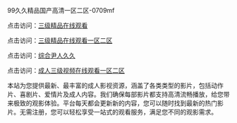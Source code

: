 99久久精品国产高清一区二区-0709mf

点击访问：<a href="https://heiliaoxqkkct.pages.dev">三级精品在线观看</a>

点击访问：<a href="https://heiliaoxwd5i8.pages.dev">三级精品在线观看一区二区</a>

点击访问：<a href="https://heiliaowt0d7p.pages.dev">综合尹人久久</a>

点击访问：<a href="https://heiliaoga6s9v.pages.dev">成人三级视频在线观看一区二区</a>

本站为您提供最新、最丰富的成人影视资源，涵盖了各类类型的影片，包括动作片、喜剧片、爱情片及成人内容。我们确保每部影片都支持高清流畅播放，给您带来极致的观影体验。平台每天都会更新新的内容，您可以随时找到最新的热门影片。无需注册，您可以轻松享受一站式的观看服务，满足您不同的观影需求。

<span style="display:none;">[Canonical link](https://github.com/et20250709/et7 ）</span>
